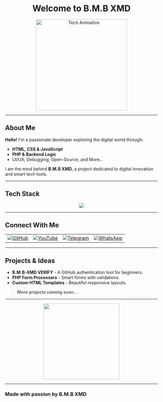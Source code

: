 <h1 align="center">Welcome to B.M.B XMD</h1>

<p align="center">
  <img src="https://cdn.dribbble.com/users/1162077/screenshots/3848914/media/7ed7d5ca074b48b328150e5c9b6aa52c.gif" alt="Tech Animation" width="300"/>
</p>

---

## About Me

**Hello!** I'm a passionate developer exploring the digital world through:
- **HTML, CSS & JavaScript**
- **PHP & Backend Logic**
- UI/UX, Debugging, Open-Source, and More...

I am the mind behind **B.M.B XMD**, a project dedicated to digital innovation and smart tech tools.

---

## Tech Stack

<p align="center">
  <img src="https://skillicons.dev/icons?i=html,css,js,php,git,github,vscode,linux" />
</p>

---

## Connect With Me

<table>
  <tr>
    <td><a href="https://github.com/bmb200" target="_blank"><img alt="GitHub" src="https://img.shields.io/badge/GitHub-%2312100E.svg?style=for-the-badge&logo=github&logoColor=white" /></a></td>
    <td><a href="https://www.youtube.com/@bmb-md" target="_blank"><img alt="YouTube" src="https://img.shields.io/badge/YouTube-bmb--md-red?style=for-the-badge&logo=youtube&logoColor=white" /></a></td>
    <td><a href="https://t.me/bmb-xmd" target="_blank"><img alt="Telegram" src="https://img.shields.io/badge/Telegram-bmb--xmd-0088cc?style=for-the-badge&logo=telegram&logoColor=white" /></a></td>
    <td><a href="https://wa.me/255767862457" target="_blank"><img alt="WhatsApp" src="https://img.shields.io/badge/WhatsApp-Chat-green?style=for-the-badge&logo=whatsapp&logoColor=white" /></a></td>
  </tr>
</table>

---

## Projects & Ideas

- **B.M.B-XMD VERIFY** - A GitHub authentication tool for beginners.
- **PHP Form Processors** - Smart forms with validations.
- **Custom HTML Templates** - Beautiful responsive layouts.

> **More projects coming soon...**

---

<p align="center">
  <img src="https://media.giphy.com/media/qgQUggAC3Pfv687qPC/giphy.gif" width="250">
</p>

---

### Made with passion by **B.M.B XMD**
